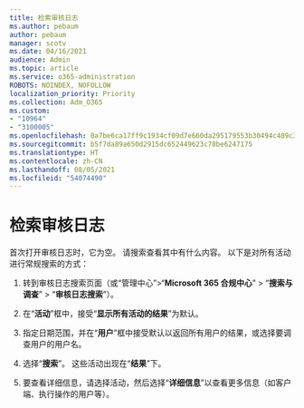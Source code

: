 ```yaml
---
title: 检索审核日志
ms.author: pebaum
author: pebaum
manager: scotv
ms.date: 04/16/2021
audience: Admin
ms.topic: article
ms.service: o365-administration
ROBOTS: NOINDEX, NOFOLLOW
localization_priority: Priority
ms.collection: Adm_O365
ms.custom:
- "10964"
- "3100005"
ms.openlocfilehash: 0a7be6ca17ff9c1934cf09d7e660da295179553b30494c409c345c5e3b5c5fd8
ms.sourcegitcommit: b5f7da89a650d2915dc652449623c78be6247175
ms.translationtype: HT
ms.contentlocale: zh-CN
ms.lasthandoff: 08/05/2021
ms.locfileid: "54074490"
---
```

# <a name="retrieve-the-audit-logs"></a>检索审核日志

首次打开审核日志时，它为空。 请搜索查看其中有什么内容。 以下是对所有活动进行常规搜索的方式：

1. 转到审核日志搜索页面（或“管理中心”>“**Microsoft 365 合规中心**” > “**搜索与调查**” > “**审核日志搜索**”）。

1. 在“**活动**”框中，接受“**显示所有活动的结果**”为默认。

1. 指定日期范围，并在“**用户**”框中接受默认以返回所有用户的结果，或选择要调查用户的用户名。

1. 选择“**搜索**”。 这些活动出现在“**结果**”下。

1. 要查看详细信息，请选择活动，然后选择“**详细信息**”以查看更多信息（如客户端、执行操作的用户等）。
